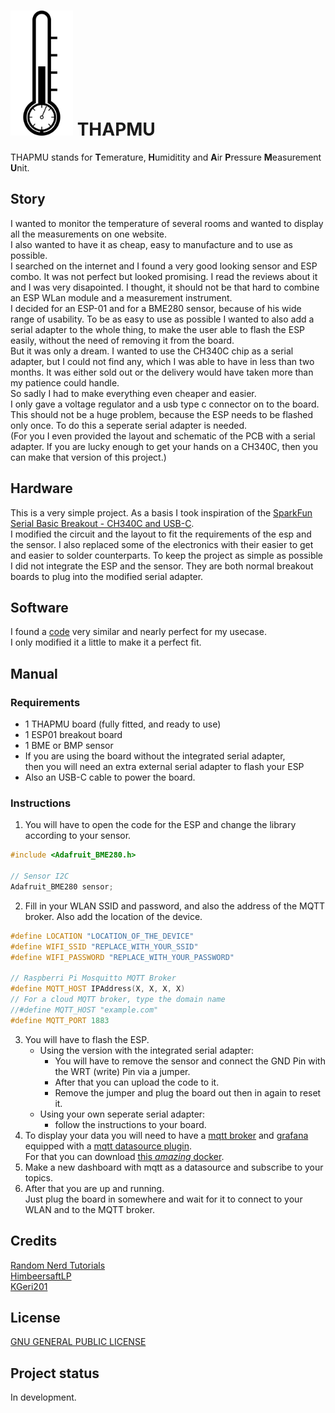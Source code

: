 # <img src="THAPMU.svg" alt="Logo" height="200"/> THAPMU 
THAPMU stands for **T**emerature, **H**umiditity and **A**ir **P**ressure **M**easurement **U**nit.

## Story
I wanted to monitor the temperature of several rooms and wanted to display all the measurements on one website.  
I also wanted to have it as cheap, easy to manufacture and to use as possible.  
I searched on the internet and I found a very good looking sensor and ESP combo.
It was not perfect but looked promising.
I read the reviews about it and I was very disapointed.
I thought, it should not be that hard to combine an ESP WLan module and a measurement instrument.  
I decided for an ESP-01 and for a BME280 sensor, because of his wide range of usability.
To be as easy to use as possible I wanted to also add a serial adapter to the whole thing, to make the user able to flash the ESP easily, without the need of removing it from the board.  
But it was only a dream. I wanted to use the CH340C chip as a serial adapter, but I could not find any, which I was able to have in less than two months. It was either sold out or the delivery would have taken more than my patience could handle.  
So sadly I had to make everything even cheaper and easier.  
I only gave a voltage regulator and a usb type c connector on to the board. This should not be a huge problem, because the ESP needs to be flashed only once. To do this a seperate serial adapter is needed.  
(For you I even provided the layout and schematic of the PCB with a serial adapter. If you are lucky enough to get your hands on a CH340C, then you can make that version of this project.)

## Hardware
This is a very simple project. As a basis I took inspiration of the [SparkFun Serial Basic Breakout - CH340C and USB-C](https://www.sparkfun.com/products/15096).  
I modified the circuit and the layout to fit the requirements of the esp and the sensor. I also replaced some of the electronics with their easier to get and easier to solder counterparts.
To keep the project as simple as possible I did not integrate the ESP and the sensor.
They are both normal breakout boards to plug into the modified serial adapter.

## Software
I found a [code](https://randomnerdtutorials.com/esp8266-nodemcu-mqtt-publish-bme280-arduino/) very similar and nearly perfect for my usecase.  
I only modified it a little to make it a perfect fit.  

## Manual
### Requirements
* 1 THAPMU board (fully fitted, and ready to use)
* 1 ESP01 breakout board
* 1 BME or BMP sensor
* If you are using the board without the integrated serial adapter,  
  then you will need an extra external serial adapter to flash your ESP
* Also an USB-C cable to power the board.

### Instructions
1. You will have to open the code for the ESP and change the library according to your sensor.  
```ino
#include <Adafruit_BME280.h>

// Sensor I2C
Adafruit_BME280 sensor;
```
2. Fill in your WLAN SSID and password, and also the address of the MQTT broker. Also add the location of the device.
```ino
#define LOCATION "LOCATION_OF_THE_DEVICE"
#define WIFI_SSID "REPLACE_WITH_YOUR_SSID"
#define WIFI_PASSWORD "REPLACE_WITH_YOUR_PASSWORD"

// Raspberri Pi Mosquitto MQTT Broker
#define MQTT_HOST IPAddress(X, X, X, X)
// For a cloud MQTT broker, type the domain name
//#define MQTT_HOST "example.com"
#define MQTT_PORT 1883
``` 
3. You will have to flash the ESP.  
    - Using the version with the integrated serial adapter:  
      - You will have to remove the sensor and connect the GND Pin with the WRT (write) Pin via a jumper.  
      - After that you can upload the code to it.  
      - Remove the jumper and plug the board out then in again to reset it.  
    - Using your own seperate serial adapter:  
      - follow the instructions to your board. 
4. To display your data you will need to have a [mqtt broker](https://mosquitto.org/) and [grafana](https://grafana.com/) equipped with a [mqtt datasource plugin](https://github.com/grafana/mqtt-datasource).  
For that you can download [this _amazing_ docker](https://gist.github.com/HimbeersaftLP/82b2a1be7708ddcf71746cd86f2c5de0).  
5. Make a new dashboard with mqtt as a datasource and subscribe to your topics.   
6. After that you are up and running.  
Just plug the board in somewhere and wait for it to connect to your WLAN and to the MQTT broker.

## Credits
[Random Nerd Tutorials](https://randomnerdtutorials.com)  
[HimbeersaftLP](https://github.com/HimbeersaftLP)  
[KGeri201](https://github.com/KGeri201)  

## License
[GNU GENERAL PUBLIC LICENSE](https://choosealicense.com/licenses/gpl-3.0/)

## Project status
In development.

